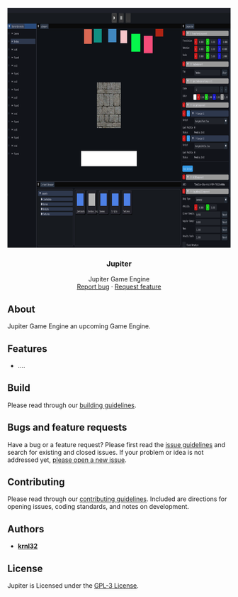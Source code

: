 <p align="center">
  <a href="#license">
    <img src="Resources/Branding/JupiterBannerSmall.png" alt="Logo" width=900 height=540>
  </a>

<h3 align="center">Jupiter</h3>

  <p align="center">
    Jupiter Game Engine
    <br>
    <a href="https://github.com/krnl32/Jupiter/issues/new?labels=bug">Report bug</a>
    ·
    <a href="https://github.com/krnl32/Jupiter/issues/new?labels=feature">Request feature</a>
  </p>
</p>

## About

Jupiter Game Engine an upcoming Game Engine.

## Features

- ....

## Build
Please read through our [building guidelines](https://github.com/krnl32/jupiter/blob/master/BUILDING.md).

## Bugs and feature requests

Have a bug or a feature request? Please first read the [issue guidelines](https://github.com/krnl32/jupiter/blob/master/CONTRIBUTING.md) and search for existing and closed issues. If your problem or idea is not addressed yet, [please open a new issue](https://github.com/krnl32/jupiter/issues/new).

## Contributing

Please read through our [contributing guidelines](https://github.com/krnl32/jupiter/blob/master/CONTRIBUTING.md). Included are directions for opening issues, coding standards, and notes on development.
## Authors

- [**krnl32**](https://github.com/krnl32)

## License

Jupiter is Licensed under the [GPL-3 License](https://github.com/krnl32/jupiter/blob/master/LICENSE.txt).
